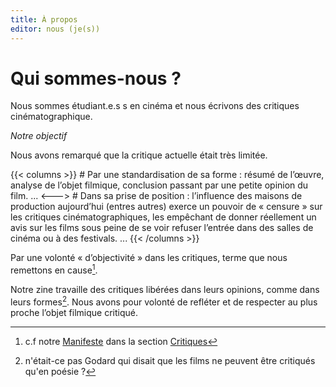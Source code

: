 ```yaml
--- 
title: À propos
editor: nous (je(s))
---
```


# Qui sommes-nous ?

Nous sommes étudiant.e.s s en cinéma et nous écrivons des critiques cinématographique. 
 
 *Notre objectif*

Nous avons remarqué que la critique actuelle était très limitée. 

{{< columns >}} <!-- begin columns block --> # Par une standardisation de sa forme : résumé de l’œuvre, analyse de l’objet filmique, conclusion passant par une petite opinion du film. ... <---> <!-- magic separator, between columns --> # Dans sa prise de position : l’influence des maisons de production aujourd’hui (entres autres) exerce un pouvoir de « censure » sur les critiques cinématographiques, les empêchant de donner réellement un avis sur les films sous peine de se voir refuser l’entrée dans des salles de cinéma ou à des festivals. ... {{< /columns >}}

Par une volonté « d’objectivité » dans les critiques, terme que nous remettons en cause[^1]. 
 
Notre zine travaille des critiques libérées dans leurs opinions, comme dans leurs formes[^2]. Nous avons pour volonté de refléter et de respecter au plus proche l’objet filmique critiqué. 




[^1]: c.f notre [Manifeste](https://ludimarwood.github.io/je_s_/blog/manifeste/) dans la section [Critiques](https://ludimarwood.github.io/je_s_/blog/)
[^2]: n'était-ce pas Godard qui disait que les films ne peuvent être critiqués qu'en poésie ?
